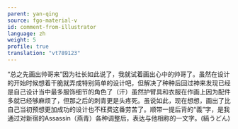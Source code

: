 ```yaml
---
parent: yan-qing
source: fgo-material-v
id: comment-from-illustrator
language: zh
weight: 5
profile: true
translation: "vt789123"
---
```


“总之先画出帅哥来”因为社长如此说了，我就试着画出心中的帅哥了。虽然在设计的开始时候想着干脆就弄成特别简单的设计吧，但解决了种种后回过神来发现已经是自己设计当中最多服饰细节的角色了（汗）虽然护臂具和衣服在作画上因为配件多就已经够麻烦了，但那之后的刺青更是头疼死。虽说如此，现在想想，画出了比自己当初预想更加成功的设计也不枉费这番劳苦了。顺带一提后背的“義”字，是我通过对新宿的Assassin（燕青）各种调整后，表达与他相称的一文字。(縞うどん)
